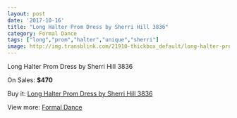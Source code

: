 ```yaml
---
layout: post
date: '2017-10-16'
title: "Long Halter Prom Dress by Sherri Hill 3836"
category: Formal Dance
tags: ["long","prom","halter","unique","sherri"]
image: http://img.transblink.com/21910-thickbox_default/long-halter-prom-dress-by-sherri-hill-3836.jpg
---
```

Long Halter Prom Dress by Sherri Hill 3836

On Sales: **$470**
<a href="https://www.transblink.com/en/formal-dance/6944-long-halter-prom-dress-by-sherri-hill-3836.html"><amp-img layout="responsive" width="600" height="600" src="//img.transblink.com/21910-thickbox_default/long-halter-prom-dress-by-sherri-hill-3836.jpg" alt="Long Halter Prom Dress by Sherri Hill 3836 0" /></a>
<a href="https://www.transblink.com/en/formal-dance/6944-long-halter-prom-dress-by-sherri-hill-3836.html"><amp-img layout="responsive" width="600" height="600" src="//img.transblink.com/21912-thickbox_default/long-halter-prom-dress-by-sherri-hill-3836.jpg" alt="Long Halter Prom Dress by Sherri Hill 3836 1" /></a>
<a href="https://www.transblink.com/en/formal-dance/6944-long-halter-prom-dress-by-sherri-hill-3836.html"><amp-img layout="responsive" width="600" height="600" src="//img.transblink.com/21911-thickbox_default/long-halter-prom-dress-by-sherri-hill-3836.jpg" alt="Long Halter Prom Dress by Sherri Hill 3836 2" /></a>

Buy it: [Long Halter Prom Dress by Sherri Hill 3836](https://www.transblink.com/en/formal-dance/6944-long-halter-prom-dress-by-sherri-hill-3836.html "Long Halter Prom Dress by Sherri Hill 3836")

View more: [Formal Dance](https://www.transblink.com/en/6-formal-dance "Formal Dance")